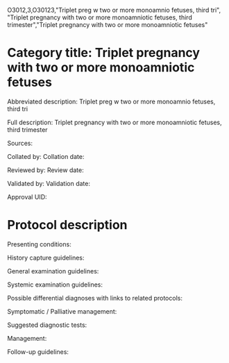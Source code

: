 O3012,3,O30123,"Triplet preg w two or more monoamnio fetuses, third tri", "Triplet pregnancy with two or more monoamniotic fetuses, third trimester","Triplet pregnancy with two or more monoamniotic fetuses"
# Category title: Triplet pregnancy with two or more monoamniotic fetuses

Abbreviated description: Triplet preg w two or more monoamnio fetuses, third tri

Full description: Triplet pregnancy with two or more monoamniotic fetuses, third trimester

Sources:

Collated by:
Collation date:

Reviewed by:
Review date:

Validated by:
Validation date:

Approval UID:

# Protocol description

Presenting conditions:

History capture guidelines:

General examination guidelines:

Systemic examination guidelines:

Possible differential diagnoses with links to related protocols:

Symptomatic / Palliative management:

Suggested diagnostic tests:

Management:

Follow-up guidelines:
